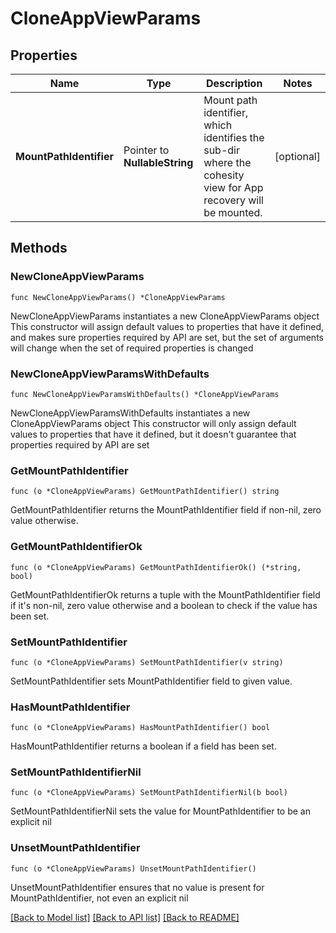 # CloneAppViewParams

## Properties

Name | Type | Description | Notes
------------ | ------------- | ------------- | -------------
**MountPathIdentifier** | Pointer to **NullableString** | Mount path identifier, which identifies the sub-dir where the cohesity view for App recovery will be mounted. | [optional] 

## Methods

### NewCloneAppViewParams

`func NewCloneAppViewParams() *CloneAppViewParams`

NewCloneAppViewParams instantiates a new CloneAppViewParams object
This constructor will assign default values to properties that have it defined,
and makes sure properties required by API are set, but the set of arguments
will change when the set of required properties is changed

### NewCloneAppViewParamsWithDefaults

`func NewCloneAppViewParamsWithDefaults() *CloneAppViewParams`

NewCloneAppViewParamsWithDefaults instantiates a new CloneAppViewParams object
This constructor will only assign default values to properties that have it defined,
but it doesn't guarantee that properties required by API are set

### GetMountPathIdentifier

`func (o *CloneAppViewParams) GetMountPathIdentifier() string`

GetMountPathIdentifier returns the MountPathIdentifier field if non-nil, zero value otherwise.

### GetMountPathIdentifierOk

`func (o *CloneAppViewParams) GetMountPathIdentifierOk() (*string, bool)`

GetMountPathIdentifierOk returns a tuple with the MountPathIdentifier field if it's non-nil, zero value otherwise
and a boolean to check if the value has been set.

### SetMountPathIdentifier

`func (o *CloneAppViewParams) SetMountPathIdentifier(v string)`

SetMountPathIdentifier sets MountPathIdentifier field to given value.

### HasMountPathIdentifier

`func (o *CloneAppViewParams) HasMountPathIdentifier() bool`

HasMountPathIdentifier returns a boolean if a field has been set.

### SetMountPathIdentifierNil

`func (o *CloneAppViewParams) SetMountPathIdentifierNil(b bool)`

 SetMountPathIdentifierNil sets the value for MountPathIdentifier to be an explicit nil

### UnsetMountPathIdentifier
`func (o *CloneAppViewParams) UnsetMountPathIdentifier()`

UnsetMountPathIdentifier ensures that no value is present for MountPathIdentifier, not even an explicit nil

[[Back to Model list]](../README.md#documentation-for-models) [[Back to API list]](../README.md#documentation-for-api-endpoints) [[Back to README]](../README.md)


